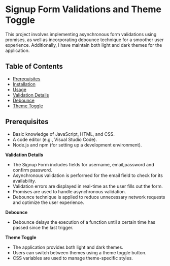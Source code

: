 # Signup Form Validations and Theme Toggle

This project involves implementing asynchronous form validations using promises, as well as incorporating debounce technique for a smoother user experience. Additionally, I have maintain both light and dark themes for the application.

## Table of Contents

- [Prerequisites](#prerequisites)
- [Installation](#installation)
- [Usage](#usage)
- [Validation Details](#validation-details)
- [Debounce](#debounce)
- [Theme Toggle](#theme-toggle)

## Prerequisites

- Basic knowledge of JavaScript, HTML, and CSS.
- A code editor (e.g., Visual Studio Code).
- Node.js and npm (for setting up a development environment).

**Validation Details**

* The Signup Form includes fields for username, email,password and confirm password.
* Asynchronous validation is performed for the email field to check for its availability.
* Validation errors are displayed in real-time as the user fills out the form.
* Promises are used to handle asynchronous validation.
* Debounce technique is applied to reduce unnecessary network requests and optimize the user experience.

**Debounce**

* Debounce delays the execution of a function until a certain time has passed since the last trigger.

**Theme Toggle**

* The application provides both light and dark themes.
* Users can switch between themes using a theme toggle button.
* CSS variables are used to manage theme-specific styles.
